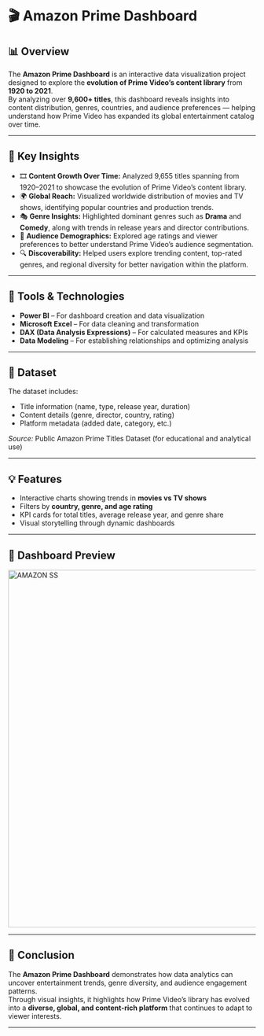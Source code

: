 # 🎬 Amazon Prime Dashboard

## 📊 Overview
The **Amazon Prime Dashboard** is an interactive data visualization project designed to explore the **evolution of Prime Video’s content library** from **1920 to 2021**.  
By analyzing over **9,600+ titles**, this dashboard reveals insights into content distribution, genres, countries, and audience preferences — helping understand how Prime Video has expanded its global entertainment catalog over time.

---

## 🚀 Key Insights
- 🎞️ **Content Growth Over Time:** Analyzed 9,655 titles spanning from 1920–2021 to showcase the evolution of Prime Video’s content library.  
- 🌍 **Global Reach:** Visualized worldwide distribution of movies and TV shows, identifying popular countries and production trends.  
- 🎭 **Genre Insights:** Highlighted dominant genres such as **Drama** and **Comedy**, along with trends in release years and director contributions.  
- 👥 **Audience Demographics:** Explored age ratings and viewer preferences to better understand Prime Video’s audience segmentation.  
- 🔍 **Discoverability:** Helped users explore trending content, top-rated genres, and regional diversity for better navigation within the platform.

---

## 🧰 Tools & Technologies
- **Power BI** – For dashboard creation and data visualization  
- **Microsoft Excel** – For data cleaning and transformation  
- **DAX (Data Analysis Expressions)** – For calculated measures and KPIs  
- **Data Modeling** – For establishing relationships and optimizing analysis  

---

## 📂 Dataset
The dataset includes:
- Title information (name, type, release year, duration)  
- Content details (genre, director, country, rating)  
- Platform metadata (added date, category, etc.)  

*Source:* Public Amazon Prime Titles Dataset (for educational and analytical use)

---

## 💡 Features
- Interactive charts showing trends in **movies vs TV shows**  
- Filters by **country, genre, and age rating**  
- KPI cards for total titles, average release year, and genre share  
- Visual storytelling through dynamic dashboards  

---

## 📸 Dashboard Preview
<img width="1313" height="727" alt="AMAZON SS" src="https://github.com/user-attachments/assets/e7bae34e-67ef-481f-b17e-4fd16ff2f95a" />


---

## 📜 Conclusion
The **Amazon Prime Dashboard** demonstrates how data analytics can uncover entertainment trends, genre diversity, and audience engagement patterns.  
Through visual insights, it highlights how Prime Video’s library has evolved into a **diverse, global, and content-rich platform** that continues to adapt to viewer interests.

---

